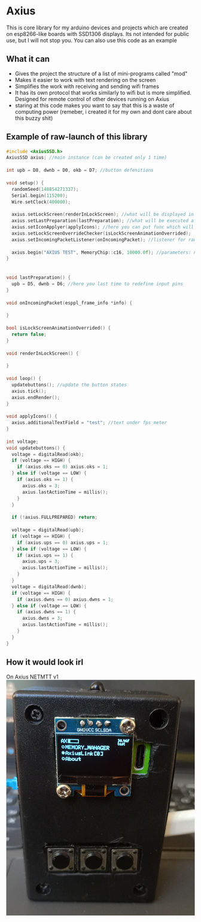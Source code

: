 
# Axius

This is core library for my arduino devices and projects which are created on esp8266-like boards with SSD1306 displays. Its not intended for public use, but I will not stop you. You can also use this code as an example

## What it can

 - Gives the project the structure of a list of mini-programs called "mod"
 - Makes it easier to work with text rendering on the screen
 - Simplifies the work with receiving and sending wifi frames
 - It has its own protocol that works similarly to wifi but is more simplified. Designed for remote control of other devices running on Axius
 - staring at this code makes you want to say that this is a waste of computing power (remeber, i created it for my own and dont care about this buzzy shit)

## Example of raw-launch of this library

```c++
#include <AxiusSSD.h>
AxiusSSD axius; //main instance (can be created only 1 time)

int upb = D8, dwnb = D0, okb = D7; //button defenitions

void setup() {
  randomSeed(148854271337);
  Serial.begin(115200);
  Wire.setClock(400000);

  axius.setLockScreen(renderInLockScreen); //what will be displayed in the "afk" screen
  axius.setLastPreparation(lastPreparation); //what will be executed after all "mods" prepared
  axius.setIconApplyer(applyIcons); //here you can put func which will be draw icons at the top of the screen
  axius.setLockScreenOverrideChecker(isLockScreenAnimationOverrided);
  axius.setIncomingPacketListener(onIncomingPacket); //listener for raw wifi packets

  axius.begin("AXIUS TEST", MemoryChip::c16, 10000.0f); //parameters: name of current device, type of memory chip (24c16 or 24c256) also can work without chip, time before device goes to afk mode in ms
}


void lastPreparation() {
  upb = D5, dwnb = D6; //here you last time to redefine input pins
}

void onIncomingPacket(esppl_frame_info *info) {
  
}

bool isLockScreenAnimationOverrided() {
  return false;
}

void renderInLockScreen() {
  
}

void loop() {
  updatebuttons(); //update the button states
  axius.tick();
  axius.endRender();
}

void applyIcons() {
  axius.additionalTextField = "test"; //text under fps meter
}

int voltage;
void updatebuttons() {
  voltage = digitalRead(okb);
  if (voltage == HIGH) {
    if (axius.oks == 0) axius.oks = 1;
  } else if (voltage == LOW) {
    if (axius.oks == 1) {
      axius.oks = 3;
      axius.lastActionTime = millis();
    }
  }
  
  if (!axius.FULLPREPARED) return;

  voltage = digitalRead(upb);
  if (voltage == HIGH) {
    if (axius.ups == 0) axius.ups = 1;
  } else if (voltage == LOW) {
    if (axius.ups == 1) {
      axius.ups = 3;
      axius.lastActionTime = millis();
    }
  }
  voltage = digitalRead(dwnb);
  if (voltage == HIGH) {
    if (axius.dwns == 0) axius.dwns = 1;
  } else if (voltage == LOW) {
    if (axius.dwns == 1) {
      axius.dwns = 3;
      axius.lastActionTime = millis();
    }
  }
}
```


## How it would look irl

On Axius NETMTT v1
![Image](images/preview.jpg)